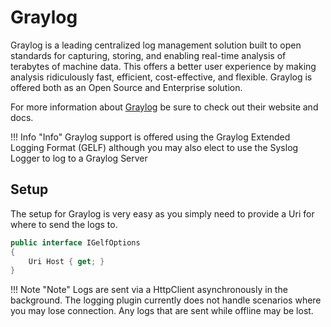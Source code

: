 # Graylog

Graylog is a leading centralized log management solution built to open standards for capturing, storing, and enabling real-time analysis of terabytes of machine data. This offers a better user experience by making analysis ridiculously fast, efficient, cost-effective, and flexible. Graylog is offered both as an Open Source and Enterprise solution.

For more information about [Graylog](https://www.graylog.org/) be sure to check out their website and docs.

!!! Info "Info"
    Graylog support is offered using the Graylog Extended Logging Format (GELF) although you may also elect to use the Syslog Logger to log to a Graylog Server

## Setup

The setup for Graylog is very easy as you simply need to provide a Uri for where to send the logs to.

```c#
public interface IGelfOptions
{
    Uri Host { get; }
}
```

!!! Note "Note"
    Logs are sent via a HttpClient asynchronously in the background. The logging plugin currently does not handle scenarios where you may lose connection. Any logs that are sent while offline may be lost.

